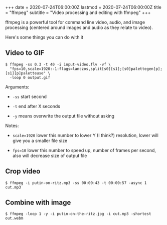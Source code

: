 +++
date = 2020-07-24T06:00:00Z
lastmod = 2020-07-24T06:00:00Z
title = "ffmpeg"
subtitle = "Video processing and editing with ffmpeg"
+++

ffmpeg is a powerful tool for command line video, audio, and image processing
(centered around images and audio as they relate to video).

Here's some things you can do with it

## Video to GIF

```console
$ ffmpeg -ss 0.3 -t 40 -i input-video.flv -vf \
  "fps=10,scale=1920:-1:flags=lanczos,split[s0][s1];[s0]palettegen[p];[s1][p]paletteuse" \
  -loop 0 output.gif
```

Arguments:

- `-ss` start second

- `-t` end after X seconds

- `-y` means overwrite the output file without asking

Notes:

- `scale=1920` lower this number to lower Y (I think?) resolution, lower will
  give you a smaller file size

- `fps=10` lower this number to speed up, number of frames per second, also will
  decrease size of output file

## Crop video

```console
$ ffmpeg -i putin-on-ritz.mp3 -ss 00:00:43 -t 00:00:57 -async 1 cut.mp3
```

## Combine with image

```console
$ ffmpeg -loop 1 -y -i putin-on-the-ritz.jpg -i cut.mp3 -shortest out.webm
```
